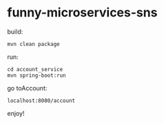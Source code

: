 # funny-microservices-sns

build:
````
mvn clean package
````

run:
````
cd account_service
mvn spring-boot:run
````

go toAccount:
````
localhost:8080/account
````

enjoy!